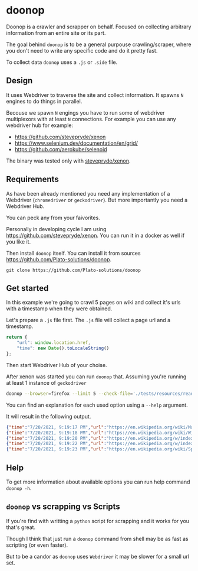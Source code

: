 # doonop

Doonop is a crawler and scrapper on behalf.
Focused on collecting arbitrary information from an entire site or its part. 

The goal behind `doonop` is to be a general purpouse crawling/scraper,
where you don't need to write any specific code and do it pretty fast.

To collect data `doonop` uses a `.js` or `.side` file.

## Design

It uses Webdriver to traverse the site and collect information.
It spawns `N` engines to do things in parallel.

Becouse we spawn `N` engings you have to run some of webdriver multiplexors with at least `N` connections.
For example you can use any webdriver hub for example:

- https://github.com/stevepryde/xenon
- https://www.selenium.dev/documentation/en/grid/
- https://github.com/aerokube/selenoid

The binary was tested only with [stevepryde/xenon](https://github.com/stevepryde/xenon).

## Requirements

As have been already mentioned you need any implementation of a Webdriver (`chromedriver` or `geckodriver`).
But more importantly you need a Webdriver Hub.

You can peck any from your faivorites.

Personally in developing cycle I am using https://github.com/stevepryde/xenon.
You can run it in a docker as well if you like it.

Then install `doonop` itself.
You can install it from sources https://github.com/Plato-solutions/doonop.

```
git clone https://github.com/Plato-solutions/doonop 
```

## Get started

In this example we're going to crawl 5 pages on wiki and collect it's urls with a timestamp when they were obtained. 

Let's prepare a `.js` file first. The `.js` file will collect a page url and a timestamp.

```js
return {
    "url": window.location.href,
    "time": new Date().toLocaleString()
};
```

Then start Webdriver Hub of your choise.

After xenon was started you can run `doonop` that.
Assuming you're running at least 1 instance of `geckodriver`

```bash
doonop --browser=firefox --limit 5 --check-file='./tests/resources/readme.js' --filter=domain=www.en.wikipedia.org https://en.wikipedia.org/wiki/Main_Page/
```

You can find an explanation for each used option using a `--help` argument. 

It will result in the following output.

```json
{"time":"7/20/2021, 9:19:17 PM","url":"https://en.wikipedia.org/wiki/Main_Page"}
{"time":"7/20/2021, 9:19:18 PM","url":"https://en.wikipedia.org/wiki/Wikipedia:General_disclaimer"}
{"time":"7/20/2021, 9:19:20 PM","url":"https://en.wikipedia.org/w/index.php?title=Wikipedia:General_disclaimer&printable=yes"}
{"time":"7/20/2021, 9:19:22 PM","url":"https://en.wikipedia.org/w/index.php?title=Special:UserLogin&returnto=Wikipedia%3AGeneral+disclaimer&returntoquery=printable%3Dyes"}
{"time":"7/20/2021, 9:19:23 PM","url":"https://en.wikipedia.org/wiki/Special:UserLogin"}
```

## Help

To get more information about available options you can run help command
`doonop -h`.

## `doonop` vs scrapping vs Scripts

If you're find with writting a `python` script for scrapping and
it works for you that's great.

Though I think that just run a `doonop` command from shell may be as fast as scripting (or even faster).

But to be a candor as `doonop` uses `Webdriver` it may be slower for a small url set.
